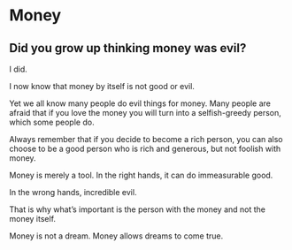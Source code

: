 # Money

## Did you grow up thinking money was evil?

I did.

I now know that money by itself is not good or evil.

Yet we all know many people do evil things for money. Many people are afraid that if you love the money you will turn into a selfish-greedy person, which some people do. 

Always remember that if you decide to become a rich person, you can also choose to be a good person who is rich and generous, but not foolish with money.

Money is merely a tool. In the right hands, it can do immeasurable good.

In the wrong hands, incredible evil.

That is why what’s important is the person with the money and not the money itself.

Money is not a dream. Money allows dreams to come true.

